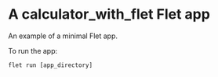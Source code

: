 # A calculator_with_flet Flet app

An example of a minimal Flet app.

To run the app:

```
flet run [app_directory]
```